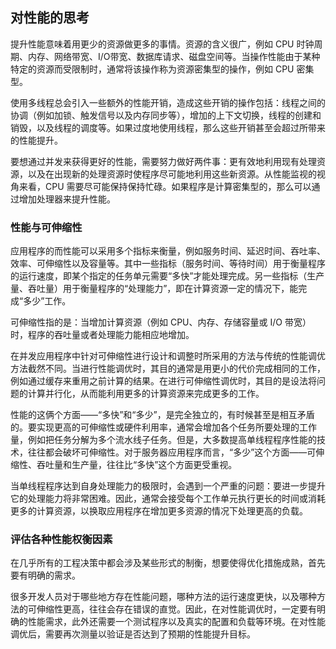 ## 对性能的思考 ##

提升性能意味着用更少的资源做更多的事情。资源的含义很广，例如 CPU 时钟周期、内存、网络带宽、I/O带宽、数据库请求、磁盘空间等。当操作性能由于某种特定的资源而受限制时，通常将该操作称为资源密集型的操作，例如 CPU 密集型。

使用多线程总会引入一些额外的性能开销，造成这些开销的操作包括：线程之间的协调（例如加锁、触发信号以及内存同步等），增加的上下文切换，线程的创建和销毁，以及线程的调度等。如果过度地使用线程，那么这些开销甚至会超过所带来的性能提升。

要想通过并发来获得更好的性能，需要努力做好两件事：更有效地利用现有处理资源，以及在出现新的处理资源时使程序尽可能地利用这些新资源。从性能监视的视角来看，CPU 需要尽可能保持保持忙碌。如果程序是计算密集型的，那么可以通过增加处理器来提升性能。

### 性能与可伸缩性

应用程序的而性能可以采用多个指标来衡量，例如服务时间、延迟时间、吞吐率、效率、可伸缩性以及容量等。其中一些指标（服务时间、等待时间）用于衡量程序的运行速度，即某个指定的任务单元需要“多快”才能处理完成。另一些指标（生产量、吞吐量）用于衡量程序的“处理能力”，即在计算资源一定的情况下，能完成“多少”工作。

可伸缩性指的是：当增加计算资源（例如 CPU、内存、存储容量或 I/O 带宽）时，程序的吞吐量或者处理能力能相应地增加。

在并发应用程序中针对可伸缩性进行设计和调整时所采用的方法与传统的性能调优方法截然不同。当进行性能调优时，其目的通常是用更小的代价完成相同的工作，例如通过缓存来重用之前计算的结果。在进行可伸缩性调优时，其目的是设法将问题的计算并行化，从而能利用更多的计算资源来完成更多的工作。

性能的这俩个方面——“多快”和“多少”，是完全独立的，有时候甚至是相互矛盾的。要实现更高的可伸缩性或硬件利用率，通常会增加各个任务所要处理的工作量，例如把任务分解为多个流水线子任务。但是，大多数提高单线程程序性能的技术，往往都会破坏可伸缩性。对于服务器应用程序而言，“多少”这个方面——可伸缩性、吞吐量和生产量，往往比“多快”这个方面更受重视。

当单线程程序达到自身处理能力的极限时，会遇到一个严重的问题：要进一步提升它的处理能力将非常困难。因此，通常会接受每个工作单元执行更长的时间或消耗更多的计算资源，以换取应用程序在增加更多资源的情况下处理更高的负载。

### 评估各种性能权衡因素

在几乎所有的工程决策中都会涉及某些形式的制衡，想要使得优化措施成熟，首先要有明确的需求。

很多开发人员对于哪些地方存在性能问题，哪种方法的运行速度更快，以及哪种方法的可伸缩性更高，往往会存在错误的直觉。因此，在对性能调优时，一定要有明确的性能需求，此外还需要一个测试程序以及真实的配置和负载等环境。在对性能调优后，需要再次测量以验证是否达到了预期的性能提升目标。